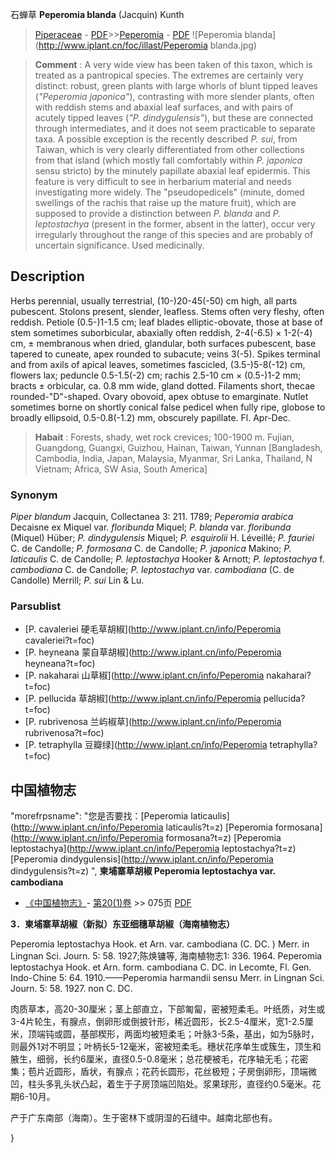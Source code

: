 石蝉草 **Peperomia blanda** (Jacquin) Kunth

> [Piperaceae](http://www.iplant.cn/info/Piperaceae?t=foc) - [PDF](http://www.iplant.cn/foc/pdf/Piperaceae.pdf)>>[Peperomia](http://www.iplant.cn/info/Peperomia?t=foc) - [PDF](http://www.iplant.cn/foc/pdf/Peperomia.pdf)
![Peperomia blanda](http://www.iplant.cn/foc/illast/Peperomia blanda.jpg)

> **Comment** : 
> A very wide view has been taken of this taxon, which is treated as a pantropical species. The extremes are certainly very distinct: robust, green plants with large whorls of blunt tipped leaves (*\"Peperomia japonica\"*), contrasting with more slender plants, often with reddish stems and abaxial leaf surfaces, and with pairs of acutely tipped leaves (*\"P. dindygulensis\"*), but these are connected through intermediates, and it does not seem practicable to separate taxa. A possible exception is the recently described *P. sui*, from Taiwan, which is very clearly differentiated from other collections from that island (which mostly fall comfortably within *P. japonica* sensu stricto) by the minutely papillate abaxial leaf epidermis. This feature is very difficult to see in herbarium material and needs investigating more widely. The \"pseudopedicels\" (minute, domed swellings of the rachis that raise up the mature fruit), which are supposed to provide a distinction between *P. blanda* and *P. leptostachya* (present in the former, absent in the latter), occur very irregularly throughout the range of this species and are probably of uncertain significance.
> Used medicinally.

## Description

Herbs perennial, usually terrestrial, (10-)20-45(-50) cm high, all parts pubescent. Stolons present, slender, leafless. Stems often very fleshy, often reddish. Petiole (0.5-)1-1.5 cm; leaf blades elliptic-obovate, those at base of stem sometimes suborbicular, abaxially often reddish, 2-4(-6.5) ×  1-2(-4) cm, ±  membranous when dried, glandular, both surfaces pubescent, base tapered to cuneate, apex rounded to subacute; veins 3(-5). Spikes terminal and from axils of apical leaves, sometimes fascicled, (3.5-)5-8(-12) cm, flowers lax; peduncle 0.5-1.5(-2) cm; rachis 2.5-10 cm ×  (0.5-)1-2 mm; bracts ±  orbicular, ca. 0.8 mm wide, gland dotted. Filaments short, thecae rounded-\"D\"-shaped. Ovary obovoid, apex obtuse to emarginate. Nutlet sometimes borne on shortly conical false pedicel when fully ripe, globose to broadly ellipsoid, 0.5-0.8(-1.2) mm, obscurely papillate. Fl. Apr-Dec.

> **Habait** : 
> Forests, shady, wet rock crevices; 100-1900 m. Fujian, Guangdong, Guangxi, Guizhou, Hainan, Taiwan, Yunnan [Bangladesh, Cambodia, India, Japan, Malaysia, Myanmar, Sri Lanka, Thailand, N Vietnam; Africa, SW Asia, South America]

### Synonym
*Piper blandum* Jacquin, Collectanea 3: 211. 1789; *Peperomia arabica* Decaisne ex Miquel var. *floribunda* Miquel; *P. blanda* var. *floribunda* (Miquel) Hüber; *P. dindygulensis* Miquel; *P. esquirolii* H. Léveillé; *P. fauriei* C. de Candolle; *P. formosana* C. de Candolle; *P. japonica* Makino; *P. laticaulis* C. de Candolle; *P. leptostachya* Hooker & Arnott; *P. leptostachya* f. *cambodiana* C. de Candolle; *P. leptostachya* var. *cambodiana* (C. de Candolle) Merrill; *P. sui* Lin & Lu.

### Parsublist

* [P.  cavaleriei  硬毛草胡椒](http://www.iplant.cn/info/Peperomia cavaleriei?t=foc)
* [P.  heyneana  蒙自草胡椒](http://www.iplant.cn/info/Peperomia heyneana?t=foc)
* [P.  nakaharai  山草椒](http://www.iplant.cn/info/Peperomia nakaharai?t=foc)
* [P.  pellucida  草胡椒](http://www.iplant.cn/info/Peperomia pellucida?t=foc)
* [P.  rubrivenosa  兰屿椒草](http://www.iplant.cn/info/Peperomia rubrivenosa?t=foc)
* [P.  tetraphylla  豆瓣绿](http://www.iplant.cn/info/Peperomia tetraphylla?t=foc)

## 中国植物志

  "morefrpsname": "您是否要找：<span class='spantxt'>[Peperomia laticaulis](http://www.iplant.cn/info/Peperomia laticaulis?t=z)
  [Peperomia formosana](http://www.iplant.cn/info/Peperomia formosana?t=z)
  [Peperomia leptostachya](http://www.iplant.cn/info/Peperomia leptostachya?t=z)
  [Peperomia dindygulensis](http://www.iplant.cn/info/Peperomia dindygulensis?t=z)  ",
**柬埔寨草胡椒 Peperomia leptostachya var. cambodiana**

* [《中国植物志》](http://www.iplant.cn/frps)- [第20(1)卷](http://www.iplant.cn/frps/vol/20(1)) >> 075页 [PDF](http://www.iplant.cn/frps/pdf/20(1)/075.pdf)

**3．柬埔寨草胡椒（新拟）东亚细穗草胡椒（海南植物志）**

Peperomia leptostachya Hook. et Arn. var. cambodiana (C. DC. ) Merr. in Lingnan Sci. Journ. 5: 58. 1927;陈焕镛等, 海南植物志1: 336. 1964. Peperomia leptostachya Hook. et Arn. form. cambodiana C. DC. in Lecomte, Fl. Gen. Indo-Chine 5: 64. 1910.——Peperomia harmandii sensu Merr. in Lingnan Sci. Journ. 5: 58. 1927. non C. DC.

肉质草本，高20-30厘米；茎上部直立，下部匍匐，密被短柔毛。叶纸质，对生或3-4片轮生，有腺点，倒卵形或倒披针形，稀近圆形，长2.5-4厘米，宽1-2.5厘米，顶端钝或圆，基部楔形，两面均被短柔毛；叶脉3-5条，基出，如为5脉时，则最外1对不明显；叶柄长5-12毫米，密被短柔毛。穗状花序单生或簇生，顶生和腋生，细弱，长约6厘米，直径0.5-0.8毫米；总花梗被毛，花序轴无毛；花密集；苞片近圆形，盾状，有腺点；花药长圆形，花丝极短；子房倒卵形，顶端微凹，柱头多乳头状凸起，着生于子房顶端凹陷处。浆果球形，直径约0.5毫米。花期6-10月。

产于广东南部（海南）。生于密林下或阴湿的石缝中。越南北部也有。

}